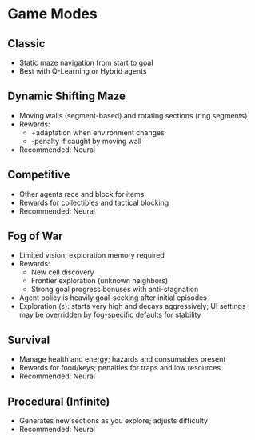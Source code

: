 # Game Modes

## Classic

- Static maze navigation from start to goal
- Best with Q-Learning or Hybrid agents

## Dynamic Shifting Maze

- Moving walls (segment-based) and rotating sections (ring segments)
- Rewards:
  - +adaptation when environment changes
  - -penalty if caught by moving wall
- Recommended: Neural

## Competitive

- Other agents race and block for items
- Rewards for collectibles and tactical blocking
- Recommended: Neural

## Fog of War

- Limited vision; exploration memory required
- Rewards:
  - New cell discovery
  - Frontier exploration (unknown neighbors)
  - Strong goal progress bonuses with anti-stagnation
- Agent policy is heavily goal-seeking after initial episodes
- Exploration (ε): starts very high and decays aggressively; UI settings may be overridden by fog-specific defaults for stability

## Survival

- Manage health and energy; hazards and consumables present
- Rewards for food/keys; penalties for traps and low resources
- Recommended: Neural

## Procedural (Infinite)

- Generates new sections as you explore; adjusts difficulty
- Recommended: Neural

